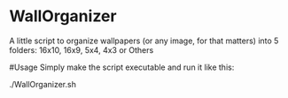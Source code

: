 # WallOrganizer
A little script to organize wallpapers (or any image, for that matters) into 5 folders: 16x10, 16x9, 5x4, 4x3 or Others

#Usage
Simply make the script executable and run it like this:

./WallOrganizer.sh <folder to organize>

